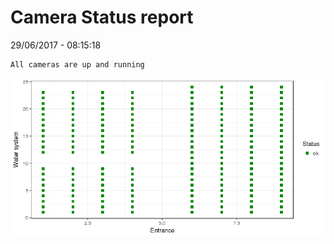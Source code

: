 Camera Status report
================
29/06/2017 - 08:15:18

    All cameras are up and running

![](camreport_files/figure-markdown_github/unnamed-chunk-2-1.png)
